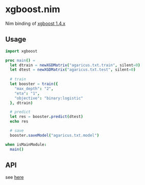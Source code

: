 # xgboost.nim 

Nim binding of [xgboost 1.4.x](https://github.com/dmlc/xgboost/tree/v1.4.1)

## Usage

```nim
import xgboost

proc main() =
  let dtrain = newXGDMatrix("agaricus.txt.train", silent=0)
  let dtest = newXGDMatrix("agaricus.txt.test", silent=0)
  
  # train
  let booster = train({
    "max_depth": "2", 
    "eta": "1", 
    "objective": "binary:logistic" 
  }, dtrain)

  # predict
  let res = booster.predict(dtest)
  echo res

  # save
  booster.saveModel("agaricus.txt.model")

when isMainModule:
  main()
```

## API

see [here](https://jackhftang.github.io/xgboost.nim/)